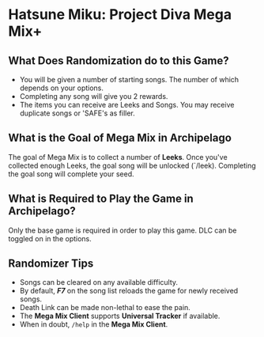 # Hatsune Miku: Project Diva Mega Mix+

## What Does Randomization do to this Game?
- You will be given a number of starting songs. The number of which depends on your options.
- Completing any song will give you 2 rewards.
- The items you can receive are Leeks and Songs. You may receive duplicate songs or 'SAFE's as filler.

## What is the Goal of Mega Mix in Archipelago

The goal of Mega Mix is to collect a number of **Leeks**. Once you've collected enough Leeks, the goal song will be unlocked (`/leek). Completing the goal song will complete your seed.

## What is Required to Play the Game in Archipelago?

Only the base game is required in order to play this game.
DLC can be toggled on in the options.

## Randomizer Tips
- Songs can be cleared on any available difficulty.
- By default, ***F7*** on the song list reloads the game for newly received songs.
- Death Link can be made non-lethal to ease the pain.
- The **Mega Mix Client** supports **Universal Tracker** if available.
- When in doubt, `/help` in the **Mega Mix Client**.